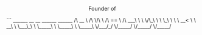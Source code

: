 <div align="center"> 
<p> Founder of </p>
</div>
```
 ______     __  __     ______     ______    
/\  __ \   /\ \/\ \   /\  == \   /\  ___\   
\ \ \/\_\  \ \ \_\ \  \ \  __<   \ \  __\   
 \ \___\_\  \ \_____\  \ \_____\  \ \_____\ 
  \/___/_/   \/_____/   \/_____/   \/_____/ 

```
